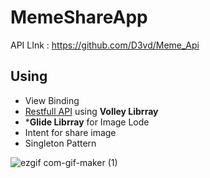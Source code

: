 # MemeShareApp

API LInk : https://github.com/D3vd/Meme_Api

## Using

- View Binding
- [Restfull API](https://github.com/D3vd/Meme_Api) using **Volley Librray**
- ***Glide Librray** for Image Lode
- Intent for share image
- Singleton Pattern

![ezgif com-gif-maker (1)](https://user-images.githubusercontent.com/59710234/215104567-606bd8d8-9319-4758-b285-c793a294f7c5.gif)


